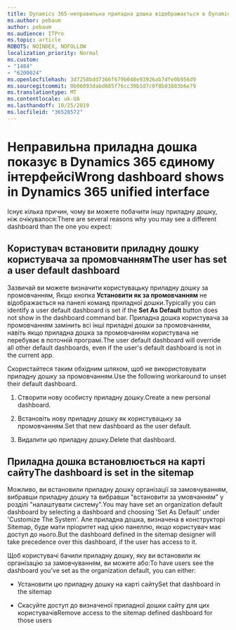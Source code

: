 ```yaml
---
title: Dynamics 365-неправильна приладна дошка відображається в Dynamics 365 єдиному інтерфейсі
ms.author: pebaum
author: pebaum
ms.audience: ITPro
ms.topic: article
ROBOTS: NOINDEX, NOFOLLOW
localization_priority: Normal
ms.custom:
- "1484"
- "6200024"
ms.openlocfilehash: 3d7258bdd7366f679b048e93926ab7dfe0b956d9
ms.sourcegitcommit: 0b06093dabd685f76cc39b1d7c0f8b03883b6e79
ms.translationtype: MT
ms.contentlocale: uk-UA
ms.lasthandoff: 10/25/2019
ms.locfileid: "36528572"
---
```

# <a name="wrong-dashboard-shows-in-dynamics-365-unified-interface"></a><span data-ttu-id="6249a-102">Неправильна приладна дошка показує в Dynamics 365 єдиному інтерфейсі</span><span class="sxs-lookup"><span data-stu-id="6249a-102">Wrong dashboard shows in Dynamics 365 unified interface</span></span>

<span data-ttu-id="6249a-103">Існує кілька причин, чому ви можете побачити іншу приладну дошку, ніж очікувалося:</span><span class="sxs-lookup"><span data-stu-id="6249a-103">There are several reasons why you may see a different dashboard than the one you expect:</span></span>

## <a name="the-user-has-set-a-user-default-dashboard"></a><span data-ttu-id="6249a-104">Користувач встановити приладну дошку користувача за промовчанням</span><span class="sxs-lookup"><span data-stu-id="6249a-104">The user has set a user default dashboard</span></span> 

<span data-ttu-id="6249a-105">Зазвичай ви можете визначити користувацьку приладну дошку за промовчанням, Якщо кнопка **Установити як за промовчанням** не відображається на панелі команд приладної дошки.</span><span class="sxs-lookup"><span data-stu-id="6249a-105">Typically you can identify a user default dashboard is set if the **Set As Default** button does not show in the dashboard command bar.</span></span> <span data-ttu-id="6249a-106">Приладна дошка користувача за промовчанням замінить всі інші приладні дошки за промовчанням, навіть якщо приладна дошка за промовчанням користувача не перебуває в поточній програмі.</span><span class="sxs-lookup"><span data-stu-id="6249a-106">The user default dashboard will override all other default dashboards, even if the user's default dashboard is not in the current app.</span></span>

<span data-ttu-id="6249a-107">Скористайтеся таким обхідним шляхом, щоб не використовувати приладну дошку за промовчанням.</span><span class="sxs-lookup"><span data-stu-id="6249a-107">Use the following workaround to unset their default dashboard.</span></span>

1. <span data-ttu-id="6249a-108">Створити нову особисту приладну дошку.</span><span class="sxs-lookup"><span data-stu-id="6249a-108">Create a new personal dashboard.</span></span>

2. <span data-ttu-id="6249a-109">Встановіть нову приладну дошку як користувацьку за промовчанням.</span><span class="sxs-lookup"><span data-stu-id="6249a-109">Set that new dashboard as the user default.</span></span>

3. <span data-ttu-id="6249a-110">Видалити цю приладну дошку.</span><span class="sxs-lookup"><span data-stu-id="6249a-110">Delete that dashboard.</span></span>

## <a name="the-dashboard-is-set-in-the-sitemap"></a><span data-ttu-id="6249a-111">Приладна дошка встановлюється на карті сайту</span><span class="sxs-lookup"><span data-stu-id="6249a-111">The dashboard is set in the sitemap</span></span>

<span data-ttu-id="6249a-112">Можливо, ви встановили приладну дошку організації за замовчуванням, вибравши приладну дошку та вибравши "встановити за умовчанням" у розділі "налаштувати систему".</span><span class="sxs-lookup"><span data-stu-id="6249a-112">You may have set an organization default dashboard by selecting a dashboard and choosing 'Set As Default' under 'Customize The System'.</span></span> <span data-ttu-id="6249a-113">Але приладна дошка, визначена в конструкторі Sitemap, буде мати пріоритет над цією панеллю, якщо користувач має доступ до нього.</span><span class="sxs-lookup"><span data-stu-id="6249a-113">But the dashboard defined in the sitemap designer will take precedence over this dashboard, if the user has access to it.</span></span>

<span data-ttu-id="6249a-114">Щоб користувачі бачили приладну дошку, яку ви встановили як організацію за замовчуванням, ви можете або:</span><span class="sxs-lookup"><span data-stu-id="6249a-114">To have users see the dashboard you've set as the organization default, you can either:</span></span>

* <span data-ttu-id="6249a-115">Установити цю приладну дошку на карті сайту</span><span class="sxs-lookup"><span data-stu-id="6249a-115">Set that dashboard in the sitemap</span></span>

* <span data-ttu-id="6249a-116">Скасуйте доступ до визначеної приладної дошки сайту для цих користувачів</span><span class="sxs-lookup"><span data-stu-id="6249a-116">Remove access to the sitemap defined dashboard for those users</span></span>
